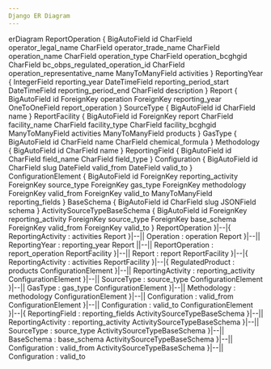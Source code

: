 ```yaml
---
Django ER Diagram
---
```

erDiagram
ReportOperation {
    BigAutoField id
    CharField operator_legal_name
    CharField operator_trade_name
    CharField operation_name
    CharField operation_type
    CharField operation_bcghgid
    CharField bc_obps_regulated_operation_id
    CharField operation_representative_name
    ManyToManyField activities
}
ReportingYear {
    IntegerField reporting_year
    DateTimeField reporting_period_start
    DateTimeField reporting_period_end
    CharField description
}
Report {
    BigAutoField id
    ForeignKey operation
    ForeignKey reporting_year
    OneToOneField report_operation
}
SourceType {
    BigAutoField id
    CharField name
}
ReportFacility {
    BigAutoField id
    ForeignKey report
    CharField facility_name
    CharField facility_type
    CharField facility_bcghgid
    ManyToManyField activities
    ManyToManyField products
}
GasType {
    BigAutoField id
    CharField name
    CharField chemical_formula
}
Methodology {
    BigAutoField id
    CharField name
}
ReportingField {
    BigAutoField id
    CharField field_name
    CharField field_type
}
Configuration {
    BigAutoField id
    CharField slug
    DateField valid_from
    DateField valid_to
}
ConfigurationElement {
    BigAutoField id
    ForeignKey reporting_activity
    ForeignKey source_type
    ForeignKey gas_type
    ForeignKey methodology
    ForeignKey valid_from
    ForeignKey valid_to
    ManyToManyField reporting_fields
}
BaseSchema {
    BigAutoField id
    CharField slug
    JSONField schema
}
ActivitySourceTypeBaseSchema {
    BigAutoField id
    ForeignKey reporting_activity
    ForeignKey source_type
    ForeignKey base_schema
    ForeignKey valid_from
    ForeignKey valid_to
}
ReportOperation }|--|{ ReportingActivity : activities
Report }|--|| Operation : operation
Report }|--|| ReportingYear : reporting_year
Report ||--|| ReportOperation : report_operation
ReportFacility }|--|| Report : report
ReportFacility }|--|{ ReportingActivity : activities
ReportFacility }|--|{ RegulatedProduct : products
ConfigurationElement }|--|| ReportingActivity : reporting_activity
ConfigurationElement }|--|| SourceType : source_type
ConfigurationElement }|--|| GasType : gas_type
ConfigurationElement }|--|| Methodology : methodology
ConfigurationElement }|--|| Configuration : valid_from
ConfigurationElement }|--|| Configuration : valid_to
ConfigurationElement }|--|{ ReportingField : reporting_fields
ActivitySourceTypeBaseSchema }|--|| ReportingActivity : reporting_activity
ActivitySourceTypeBaseSchema }|--|| SourceType : source_type
ActivitySourceTypeBaseSchema }|--|| BaseSchema : base_schema
ActivitySourceTypeBaseSchema }|--|| Configuration : valid_from
ActivitySourceTypeBaseSchema }|--|| Configuration : valid_to